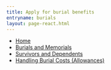 ```yaml
---
title: Apply for burial benefits
entryname: burials
layout: page-react.html
---
```

<nav aria-label="Breadcrumb" aria-live="polite" class="va-nav-breadcrumbs"
id="va-breadcrumbs">
  <ul class="row va-nav-breadcrumbs-list columns" id="va-breadcrumbs-list">
    <li><a href="/">Home</a></li>
    <li><a href="/burials-and-memorials/"> Burials and Memorials </a></li>
    <li><a href="/burials-and-memorials/survivor-and-dependent-benefits/"> Survivors and Dependents </a></li>
    <li><a aria-current="page" href="/burials-and-memorials/survivor-and-dependent-benefits/burial-costs/">Handling Burial Costs (Allowances)</a></li>
  </ul>
</nav>
